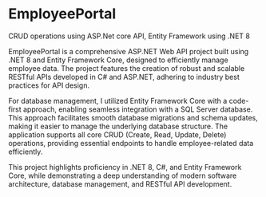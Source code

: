 # EmployeePortal
CRUD operations using ASP.Net core API, Entity Framework using .NET 8

EmployeePortal is a comprehensive ASP.NET Web API project built using .NET 8 and Entity Framework Core, designed to efficiently manage employee data. The project features the creation of robust and scalable RESTful APIs developed in C# and ASP.NET, adhering to industry best practices for API design.

For database management, I utilized Entity Framework Core with a code-first approach, enabling seamless integration with a SQL Server database. This approach facilitates smooth database migrations and schema updates, making it easier to manage the underlying database structure. The application supports all core CRUD (Create, Read, Update, Delete) operations, providing essential endpoints to handle employee-related data efficiently.

This project highlights proficiency in .NET 8, C#, and Entity Framework Core, while demonstrating a deep understanding of modern software architecture, database management, and RESTful API development.
